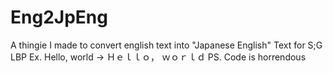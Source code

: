 # Eng2JpEng
A thingie I made to convert english text into "Japanese English" Text for S;G LBP
Ex. Hello, world -> Ｈｅｌｌｏ， ｗｏｒｌｄ
PS. Code is horrendous
